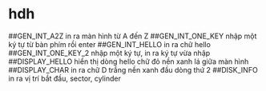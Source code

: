 # hdh
##GEN_INT_A2Z 
in ra màn hình từ A đến Z 
##GEN_INT_ONE_KEY 
nhập một ký tự từ bàn phím rồi enter
##GEN_INT_HELLO 
in ra chữ hello
##GEN_INT_ONE_KEY_2 
nhập một ký tự, in ra ký tự vừa nhập
##DISPLAY_HELLO 
hiển thị dòng hello chữ đỏ nền xanh lá giữa màn hình
##DISPLAY_CHAR 
in ra chữ D trắng nền xanh đầu dòng thứ 2
##DISK_INFO
 in ra vị trí bắt đầu, sector, cylinder 